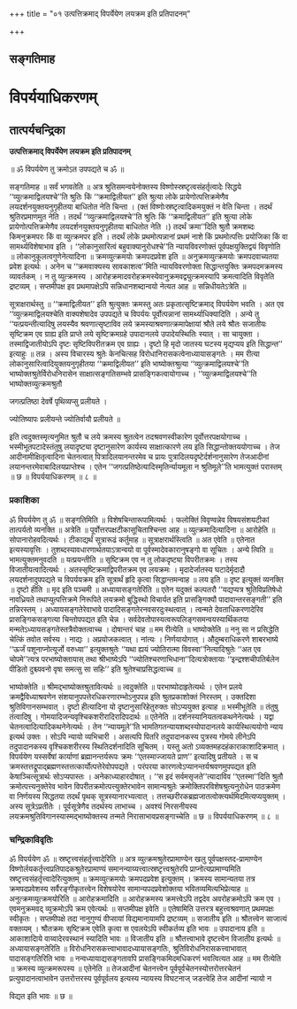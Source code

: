 +++
title = "०१ उत्पत्तिक्रमाद् विपर्येयेण लयक्रम इति प्रतिपादनम्"

+++


## सङ्गतिमाह

# **विपर्ययाधिकरणम्**

## **तात्पर्यचन्द्रिका**

**उत्पत्तिक्रमाद् विपर्येयेण लयक्रम इति प्रतिपादनम्**

॥ ॐ विपर्ययेण तु क्रमोऽत उपपद्यते च ॐ ॥

सङ्गतिमाह ॥ सर्वं भगवतेति ॥ अत्र श्रुतिसमन्वयेनोक्तस्य विष्णोस्स्रष्टृत्वसंहर्तृत्वादेः सिद्धये ‘‘व्युत्क्रमाद्विलयश्चे’’ति श्रुतिः किं ‘‘क्रमाद्विलीयत’’ इति श्रुत्या लोके प्रायेणोत्पत्तिक्रमेणैव लयदर्शनयुक्तयनुगृहीतया बाधितोत नेति चिन्ता । (क्तं विष्णोःस्रष्टृत्वादिकमयुक्तं न वेति चिन्ता । तदर्थं श्रुतिरप्रमाणमुत नेति । तदर्थं ‘‘व्युत्क्रमाद्विलयश्चे’’ति श्रुतिः किं ‘‘क्रमाद्विलीयत’’ इति श्रुत्या लोके प्रायेणोत्पत्तिक्रमेणैव लयदर्शनयुक्तयनुगृहीतया बाधितोत नेति ।) तदर्थं क्रमा’’दिति श्रुतौ क्रमशब्दः किमनुक्रमपरः किं वा व्युत्क्रमपर इति । तदर्थं लोके प्रथमोत्पन्नानां प्रथमं नाशे किं प्रथमोत्पत्तिः प्रयोजिका किं वा सामर्थ्यविशेषाभाव इति । ‘‘लोकानुसारित्वं बहुवाक्यानुरोधश्चे’’ति न्यायविवरणोक्तं पूर्वपक्षयुक्तिद्वयं विवृणोति ॥ लोकानुकूलत्वगुणेनेत्यादिना ॥ क्रमव्युत्क्रमयोः क्रमपदप्रवेश इति ॥ अनुक्रमव्युत्क्रमयोः क्रमपदवाच्यतया प्रवेश इत्यर्थः । अनेन च ‘‘क्रमवाक्यस्य सावकाशत्व’’मिति न्यायविवरणोक्ता सिद्धान्तयुक्तिः क्रमपदमक्रमस्य व्यावर्तकम् । न तु व्युत्क्रमस्य । आरोहक्रमादवरोहक्रमस्येवानुक्रमवद्व्युत्क्रमस्यापि क्रमत्वादिति विवृतेति द्रष्टव्यम् । सप्तमीपक्ष इव प्रथमापक्षेऽपि सन्निधानशब्दान्वयो नेत्यत आह ॥ सन्निधीयतेऽत्रेति ॥

सूत्राक्षरार्थस्तु ॥ ‘‘क्रमाद्विलीयत’’ इति श्रुत्युक्तः क्रमस्तु अतः प्रकृतात्सृष्टिक्रमाद् विपर्ययेण भवति । अत एव ‘‘व्युत्क्रमाद्विलयश्चेति वाक्यशेषादेव उपपद्यते च विपर्ययः पूर्वोत्पन्नानां सामर्थ्याधिक्यादिति । अन्ये तु ‘‘यत्प्रयन्तीत्यादिषु लयस्यैव श्रवणात्सृष्टाविव लये क्रमस्याश्रवणात्क्रमापेक्षायां श्रौते लये श्रौतः सजातीयः सृष्टिक्रम एव ग्राह्य इति प्राप्ते लये सृष्टिक्रमग्रहे उपादानलये उपादेयस्थितिः स्यात् । सा चायुक्ता । तस्माद्विजातीयोऽपि दृष्टः सृष्टिविपरीतक्रम एव ग्राह्यः । दृष्टो हि मृदो जातस्य घटस्य मृद्यप्यय इति सिद्धान्त’’ इत्याहुः ॥ तन्न । अस्य विचारस्य श्रुतेः केनचित्सह विरोधानिरासकत्वेनाध्यायासङ्गतेः । मम रीत्या लोकानुसारित्वादियुक्तयनुगृहीतया ‘‘क्रमाद्विलीयत’’ इति भाष्योक्तश्रुत्या ‘‘व्युत्क्रमाद्विलयश्चे’’ति भाष्योक्तश्रुतेर्विरोधनिरासेन साक्षात्सङ्गतिसम्भवे प्रासङ्गिकत्वायोगाच्च । ‘‘व्युत्क्रमाद्विलयश्चे’’ति भाष्योक्तव्युत्क्रमश्रुतौ

जगत्प्रतिष्ठा देवर्षे पृथिव्यप्सु प्रलीयते ।

ज्योतिष्यापः प्रलीयन्ते ज्योतिर्वायौ प्रलीयते ॥

इति त्वदुक्तस्मृत्यनुमित श्रुतौ च लये क्रमस्य श्रुतत्वेन तदश्रवणस्वीकारेण पूर्वोत्तरपक्षयोगाच्च । भस्मीभूतपटादेस्तंतुषु लयादृष्ट्या दृष्टानुसारेण कार्यस्य साक्षात्कारणे लय इति सिद्धान्तोक्तययोगाच्च । तेज आदीनामीक्षितृत्वादिना चेतनत्वात् पित्रादिलयानन्तरमेव च प्रायः पुत्रादिलयदृष्टेर्दर्शनानुसारेण तेजआदीनां लयानन्तरमेवाबादिलयप्राप्तेश्च । एतेन ‘‘जगत्प्रतिष्ठेत्यादिस्मृतिर्न्यायमूला न श्रुतिमूले’’ति भामत्युक्तं परास्तम् ॥ छ ॥ विपर्ययाधिकरणम् ॥ ८ ॥

### **प्रकाशिका**

ॐ विपर्ययेण तु ॐ ॥ सङ्गतिमिति ॥ विशेषचिन्तारूपामित्यर्थः । फलोक्तिं विवृण्वन्नेव विषयसंशयटीकां तात्पर्यतो व्यनक्ति ॥ अत्रेति ॥ पूर्वोत्तरपक्षटीकासूचिताश्चिन्ता आह ॥ व्युत्क्रमादित्यादिना ॥ आरोहेति ॥ सोपानारोहवदित्यर्थः । टीकाद्यर्थं सूत्रारूढं कर्तुमाह ॥ सूत्राक्षरार्थस्त्विति ॥ अत एवेति ॥ एतेनात इत्यस्यावृत्तिः । तुशब्दस्यावधारणार्थतयाऽत्रान्वयो वा पूर्वस्मादेवकारानुषङ्गो वा सूचितः । अन्ये त्विति ॥ भामत्युक्तमनुवदति ॥ यत्प्रयन्तीति ॥ सृष्टिक्रम एव न तु लोकदृष्ट्या विपरीतक्रमः । तस्य विजातीयत्वादित्यर्थः । अतस्सृष्टिक्रमाद्विपरीतक्रम एव लयक्रमः । मृदादेर्जातस्य घटादेर्मृदादौ लयदर्शनादुपपद्यते च विपर्ययक्रम इति सूत्रार्थं हृदि कृत्वा सिद्धान्तमन्वाह ॥ लय इति ॥ दृष्ट इत्युक्तं व्यनक्ति ॥ दृष्टो हीति ॥ मृद इति पञ्चमी ॥ अध्यायासङ्गतेरिति ॥ एतेन यदुक्तं कल्पतरौ ‘‘यद्यप्यत्र श्रुतिविप्रतिषेधो नावध्रियते तथाप्युत्पत्तिक्रमे निरूपिते लयक्रमो बुद्धिस्थो विचार्यत इति प्रासङ्गिक्यौ पादावान्तरसङ्गती’’ इति तन्निरस्तम् । अध्यायसङ्गतेरेवाभावे पादादिसङ्गतेरनवसरदुःस्थत्वात् । त्वन्मते देवताधिकरणादेरिव प्रासङ्गिकसङ्गत्या चिन्तोपपद्यत इति चेन्न । सर्वदेवतोपास्यत्वरूपलिङ्गसमन्वयस्यार्थिकतया मन्मतेऽध्यायसङ्गतेस्तत्रैवोक्तत्वाच्च । दोषान्तरं चाह ॥ मम रीत्येति ॥ भाष्योक्तेति ॥ ननु सा न प्रसिद्धेति चेत्किं तवोत सर्वस्य । नाद्यः । अप्रयोजकत्वात् । नांत्यः । निर्णयायोगात् । औदुम्बराधिकरणे शाबरभाष्ये ‘‘ऊर्जं पशूनाप्नोत्यूर्जो वरुध्या’’ इत्युक्तश्रुतेः ‘‘यथा ह्ययं ज्योतिरात्मा विवस्वा’’नित्यादिश्रुतेः ‘‘अत एव चोपमे’’त्यत्र परभाष्योक्तायास् तथा श्रीभाष्येऽपि ‘‘ज्योतिश्चरणाभिधाना’’दित्यत्रोक्तायाः ‘‘इन्द्रश्शचीपतिर्बलेन पीडितो दुश्च्यवनो वृषा समत्सु सा सहिः’’ इति श्रुतेश्चाप्रसिद्धत्वाच्च ॥

भाष्योक्तेति ॥ श्रीमद्भाष्योक्तश्रुतावित्यर्थः ॥ त्वदुक्तेति ॥ परभाष्योदाहृतेत्यर्थः । एतेन प्रलये क्रमद्वैविध्याश्रवणेन संशयानुपपत्तेरधिकरणारम्भोऽनुपपन्न इति श्रुतप्रकाशोक्तं निरस्तम् । उक्तदिशा श्रुतिविगानसम्भवात् । दृष्टो हीत्यादिना यो दृष्टानुसारिहेतुरुक्तः सोऽप्ययुक्त इत्याह ॥ भस्मीभूतेति ॥ तंतुषु तंत्वादिषु । गोमयादिजन्यवृश्चिकशरीरादिरादिपदार्थः ॥ एतेनेति ॥ दर्शनस्यानियतत्वकथनेनेत्यर्थः । यद्वा चेतनत्वादित्यादिकथनेनेत्यर्थः । तेन ‘‘न्यायमूले’’ति भामतिगतन्यायशब्दस्योपादानलये कार्यस्थित्ययोगो न्याय इत्यर्थ उक्तः । सोऽपि न्यायो व्यभिचारी । असत्यपि पितरि तदुपादानकस्य पुत्रस्य गोमये लीनेऽपि तदुपादानकस्य वृश्चिकशरीरस्य स्थितिदर्शनादिति सूचितम् । यस्तु अतो ऽव्यक्तमहदहंकाराकाशादिक्रमात् । विपर्ययेण यस्सर्वेषां कार्याणां ब्रह्मानन्तर्यरूपः क्रमः ‘‘एतस्माज्जायते प्राण’’ इत्यादिषु प्रतीयते । स च क्रमस्तत्तद्रूपाद्ब्रह्मणस्तत्तत्कार्योत्पत्तेरेवोपपद्यते । परंपरया कारणत्वेऽप्यानन्तर्यश्रवणमुपपद्यत इति केषाञ्चित्सूत्रार्थः सोऽप्यपास्तः । अनेकाध्याहारदोषात् । ‘‘स इदं सर्वमसृजते’’त्यादाविव ‘‘एतस्मा’’दिति श्रुतौ क्रमोत्पत्त्यनुक्तेरेव भावेन विपरीतक्रमोत्पत्त्युक्तेरभावेन सामान्यश्रुतेः क्रमोक्तिपरविशेषश्रुत्यनुरोधेन पाठक्रमेण वा निर्णयस्य सिद्धतया तदर्थं पृथक् सूत्रस्यानारभ्यत्वात् । तत्तच्छरीरकब्रह्मजातत्वोक्त्यर्थमिदमित्यप्ययुक्तम् । अस्य सूत्रेऽप्रतीतेः । पूर्वसूत्रेणैव तदर्थस्य लाभाच्च । अवश्यं निरसनीयस्य लयक्रमश्रुतिविगानस्यास्मद्भाष्योक्तस्य तन्मते निरासाभावप्रसङ्गाच्चेति ॥ छ ॥ विपर्ययाधिकरणम् ॥ ८ ॥

### **चन्द्रिकाविवृतिः**

ॐ विपर्ययेण ॐ ॥ स्रष्टृत्त्वसंहर्तृत्त्वादेरिति ॥ अत्र व्युत्क्रमश्रुतेरप्रामाण्येन खलु पूर्वपक्षस्तद-प्रामाण्येन विष्णोर्लयकर्तृत्त्वप्रतिपादकश्रुतेरप्रामाण्यं समानन्याय्यत्त्वात्स्रष्टृत्त्वश्रुतेरपि प्राप्नोत्यप्रामाण्यमिति स्रष्टृत्त्वसंहर्तृत्त्वादेरित्युक्तम् ॥ क्रमव्युत्क्रमयोः क्रमपदप्रवेश इत्युक्तम् । क्रमस्य सामान्यतया तत्र क्रमपदप्रवेशस्य सर्वैरङ्गीकृतत्त्वेन विशेषयोरेव सामान्यपदप्रवेशोक्तया भवितव्यमित्यभिप्रेत्याह ॥ अनुत्क्रमव्युत्क्रमयोरिति ॥ आरोहक्रमादिति ॥ आरोहक्रमस्य क्रमत्त्वेऽपि तद्वदेव अवरोहक्रमोऽपि क्रम एव । एवमनुक्रमवद् व्युक्रमोऽपि क्रम एवेत्यर्थः ॥ सप्तमीपक्ष इवेति ॥ एतेषामिति उत्तरत्र बहुत्त्वश्रवणात् प्रथमपक्षः स्वीकृतः । सप्तमीपक्षे तदा नानुगुण्यं वीप्सायां विद्यमानायामपि द्रष्टव्यम् ॥ सजातीय इति ॥ श्रौतत्त्वेन साजात्यं वक्तव्यम् । श्रौतक्रमः सृष्टिक्रम एवेति कृत्वा स एवलयेऽपि स्वीकर्तव्य इति भावः ॥ उपादानाय इति ॥ आकाशादिाये वाय्वादेरवस्थानं स्यादिति भावः ॥ विजातीय इति ॥ श्रौतत्त्वाभावे दृष्टत्त्वेन विजातीय इत्यर्थः ॥ अध्यायासङ्गतेरिति ॥ विरोधनिरासकत्त्वाभावादध्यायासङ्गतिः, श्रुतिविरोधनिरासकत्त्वाभावात् पादासङ्गतिरिति भावः ॥ नन्वध्यायाद्यसङ्गतावपि प्रासङ्गिकमिदमधिकरणं भवत्वित्यत आह ॥ मम रीत्येति ॥ क्रमस्य व्युत्क्रमरूपस्य ॥ एतेनेति ॥ तेजआदीनां चेतनत्त्वेन पूर्वपूर्वचेतनस्योत्तरोत्तरचेतनं प्रत्युपादानत्वाभावेन उत्तरोत्तरस्य पूर्वपूर्वलय इत्यस्य न्यायस्य विघटनाज् जडत्त्वेहि तेज आदीनां न्यायो न

विद्यत इति भावः ॥ छ ॥

